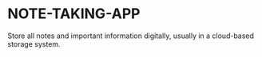 # NOTE-TAKING-APP
 Store all notes and important information digitally, usually in a cloud-based storage system.
